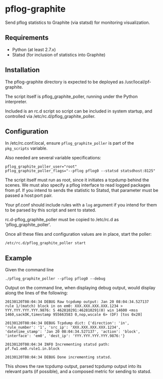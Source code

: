 # pflog-graphite

Send pflog statistics to Graphite (via statsd) for monitoring visualization.

## Requirements

* Python (at least 2.7.x)
* Statsd (for inclusion of statistics into Graphite)

## Installation

The pflog-graphite directory is expected to be deployed as /usr/local/pf-graphite.

The script itself is pflog_graphite_poller, running under the Python interpreter.

Included is an rc.d script so script can be included in system startup, and controlled via /etc/rc.d/pflog_graphite_poller.

## Configuration

In /etc/rc.conf.local, ensure `pflog_graphite_poller` is part of the `pkg_scripts` variable.

Also needed are several variable specifications:

    pflog_graphite_poller_user="root"
    pflog_graphite_poller_flags="--pflog pflog0 --statsd statsdhost:8125"

The script itself must run as root, since it initiates a tcpdump behind the scenes. We must also specify a pflog interface to read logged packages from pf. If you intend to sends the statistic to Statsd, that parameter must be passed a host:port pair.

Your pf.conf should include rules with a `log` argument if you intend for them to be parsed by this script and sent to stated.

rc.d-pflog_graphite_poller must be copied to /etc/rc.d as 'pflog_graphite_poller'.

Once all these files and configuration values are in place, start the poller:

    /etc/rc.d/pflog_graphite_poller start

## Example

Given the command line

    ./pflog_graphite_poller --pflog pflog0 --debug
    
Output on the command line, when displaying debug output, would display along the lines of the following:

    20130120T08:04:34 DEBUG Raw tcpdump output: Jan 20 08:04:34.527137 rule 1/(match) block in on em0: XXX.XXX.XXX.XXX.1234 > YYY.YYY.YYY.YYY.9876: S 462810291:462810291(0) win 14600 <mss 1460,sackOK,timestamp 955663583 0,nop,wscale 6> (DF) [tos 0x20]

    20130120T08:04:34 DEBUG Tcpdump dict: {'direction': 'in', 'rule_number': '1', 'src_ip': 'XXX.XXX.XXX.XXX.1234', 'datetime_stamp': 'Jan 20 08:04:34.527137', 'action': 'block', 'interface': 'em0', 'dest_ip': 'YYY.YYY.YYY.YYY.9876:'}

    20130120T08:04:34 INFO Incrementing statsd path: pf.fw1.em0.rule1.in.block

    20130120T08:04:34 DEBUG Done incrementing statsd.

This shows the raw tcpdump output, parsed tcpdump output into its relevant parts (if possible), and a composed metric for sending to statsd.